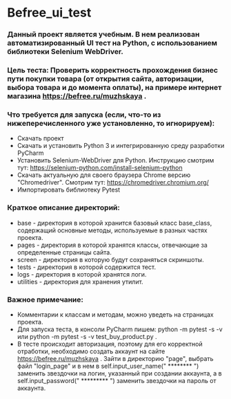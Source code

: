 # Befree_ui_test
### <div align="lef">Данный проект является учебным. В нем реализован автоматизированный UI тест на Python, с использованием библиотеки Selenium WebDriver.
### <div align="lef">Цель теста: Проверить корректность прохождения бизнес пути покупки товара (от открытия сайта, авторизации, выбора товара и до момента оплаты), на примере интернет магазина https://befree.ru/muzhskaya .
### <div align="left">Что требуется для запуска (если, что-то из нижеперечисленного уже установленно, то игнорируем):
- Скачать проект
- Скачать и установить Python 3 и интегрированную среду разработки PyCharm
- Установить Selenium-WebDriver для Python. Инструкцию смотрим тут: https://selenium-python.com/install-selenium-python
- Скачать актуальную для своего браузера Сhrome версию "Сhromedriver". Смотрим тут: https://chromedriver.chromium.org/
- Импортировать библиотеку Pytest
 
### <div align="left">Краткое описание директорий: </div>  
  
- base - директория в которой хранится базовый класс base_class, содержащий основные методы, используемые в разных частях проекта.
- pages - директория в которой хранятся классы, отвечающие за определенные страницы сайта.
- screen - директория в которую будут сохраняться скриншоты.
- tеsts - директория в которой содержится тест.
- logs - директория в которой хранятся логи.
- utilities - директория для хранения утилит.
### <div align="left">Важное примечание: </div>
- Комментарии к классам и методам, можно уведеть на страницах проекта.
- Для запуска теста, в консоли PyCharm пишем: python -m pytest -s -v или python -m pytest -s -v test_buy_product.py .
- В тесте происходит авторизация, поэтому для его корректной отработки, необходимо создать аккаунт на сайте https://befree.ru/muzhskaya . Зайти в директорию "page", выбрать файл "login_page" и в нем в self.input_user_name(" ******** ") заменить звездочки на логин, указанный при создании аккаунта, а в
self.input_password(" ********* ") заменить звездочки на пароль от аккаунта.
